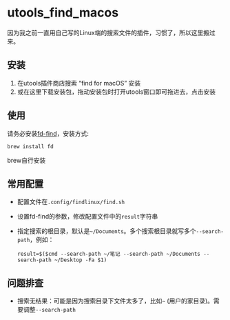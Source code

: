 # utools_find_macos
因为我之前一直用自己写的Linux端的搜索文件的插件，习惯了，所以这里搬过来。

## 安装

1. 在utools插件商店搜索 “find for macOS” 安装
2. 或在这里下载安装包，拖动安装包时打开utools窗口即可拖进去，点击安装

## 使用

请务必安装[fd-find](https://github.com/sharkdp/fd#installation)，安装方式:

```shell
brew install fd
```

brew自行安装

## 常用配置

- 配置文件在`.config/findlinux/find.sh`
- 设置fd-find的参数，修改配置文件中的`result`字符串
- 指定搜索的根目录，默认是`~/Documents`。多个搜索根目录就写多个`--search-path`，例如：
  
  ```shell
  result=$($cmd --search-path ~/笔记 --search-path ~/Documents --search-path ~/Desktop -Fa $1)
  ```

## 问题排查

- 搜索无结果：可能是因为搜索目录下文件太多了，比如`~` (用户的家目录)。需要调整`--search-path` 

